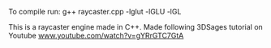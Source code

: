 To compile run: g++ raycaster.cpp -lglut -lGLU -lGL

This is a raycaster engine made in C++. Made following 3DSages tutorial on Youtube
www.youtube.com/watch?v=gYRrGTC7GtA
